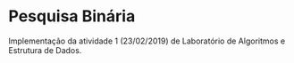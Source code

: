 # Pesquisa Binária

Implementação da atividade 1 (23/02/2019) de Laboratório de Algoritmos e Estrutura de Dados.
